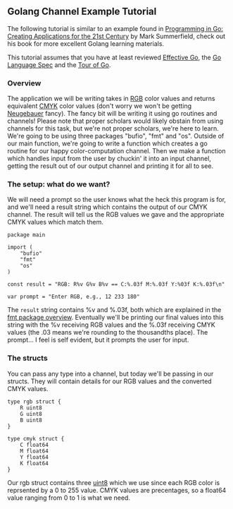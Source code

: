 ## Golang Channel Example Tutorial

The following tutorial is similar to an example found in [Programming in Go: Creating Applications for the 21st Century](http://www.amazon.com/Programming-Go-Creating-Applications-Developers/dp/0321774639) by Mark Summerfield, check out his book for more excellent Golang learning materials. 

This tutorial assumes that you have at least reviewed [Effective Go](https://golang.org/doc/effective_go.html), the [Go Language Spec](https://golang.org/ref/spec) and the [Tour of Go](https://tour.golang.org/welcome/1).

### Overview

The application we will be writing takes in [RGB](http://en.wikipedia.org/wiki/RGB_color_model#Numeric_representations) color values and returns equivalent [CMYK](http://en.wikipedia.org/wiki/CMYK_color_model) color values (don't worry we won't be getting [Neugebauer](http://en.wikipedia.org/wiki/Neugebauer_equations) fancy). The fancy bit will be writing it using go routines and channels! Please note that proper scholars would likely obstain from using channels for this task, but we're not proper scholars, we're here to learn. We're going to be using three packages "bufio", "fmt" and "os". Outside of our main function, we're going to write a function which creates a go routine for our happy color-computation channel. Then we make a function which handles input from the user by chuckin' it into an input channel, getting the result out of our output channel and printing it for all to see.

### The setup: what do we want?

We will need a prompt so the user knows what the heck this program is for, and we'll need a result string which contains the output of our CMYK channel. The result will tell us the RGB values we gave and the appropriate CMYK values which match them.

```
package main

import (
	"bufio"
	"fmt"
	"os"
)

const result = "RGB: R%v G%v B%v == C:%.03f M:%.03f Y:%03f K:%.03f\n"

var prompt = "Enter RGB, e.g., 12 233 180"
```

The `result` string contains %v and %.03f, both which are explained in the [fmt package overview](http://golang.org/pkg/fmt/). Eventually we'll be printing our final values into this string with the %v receiving RGB values and the %.03f receiving CMYK values (the .03 means we're rounding to the thousandths place). The prompt... I feel is self evident, but it prompts the user for input.

### The structs

You can pass any type into a channel, but today we'll be passing in our structs. They will contain details for our RGB values and the converted CMYK values.

```
type rgb struct {
	R uint8
	G uint8
	B uint8
}

type cmyk struct {
	C float64
	M float64
	Y float64
	K float64
}
```

Our rgb struct contains three [uint8](https://golang.org/ref/spec#Numeric_types) which we use since each RGB color is reprsented by a 0 to 255 value. CMYK values are precentages, so a float64 value ranging from 0 to 1 is what we need.

